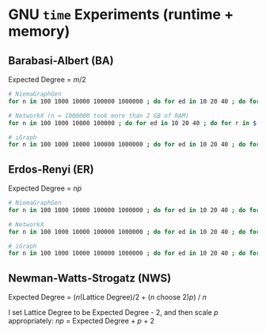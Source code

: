 # GNU `time` Experiments (runtime + memory)
## Barabasi-Albert (BA)
Expected Degree = *m*/2

```bash
# NiemaGraphGen
for n in 100 1000 10000 100000 1000000 ; do for ed in 10 20 40 ; do for r in $(seq -w 1 10); do /usr/bin/time -v -o n$n/ed$ed/time.ba.ngg.r$r.txt ~/NiemaGraphGen-Paper/tools/ngg_1.0.0/ngg_barabasi_albert $n $(echo "$ed / 2" | bc -l) > /dev/null ; done ; done ; done

# NetworkX (n = 1000000 took more than 2 GB of RAM)
for n in 100 1000 10000 100000 ; do for ed in 10 20 40 ; do for r in $(seq -w 1 10); do /usr/bin/time -v -o n$n/ed$ed/time.ba.nx.r$r.txt ~/NiemaGraphGen-Paper/tools/nx_2.5.1/nx_barabasi_albert.py $n $(echo "$ed / 2" | bc -l) > /dev/null ; done ; done ; done

# iGraph
for n in 100 1000 10000 100000 1000000 ; do for ed in 10 20 40 ; do for r in $(seq -w 1 10); do /usr/bin/time -v -o n$n/ed$ed/time.ba.ig.r$r.txt ~/NiemaGraphGen-Paper/tools/ig_0.9.4/ig_barabasi_albert.py $n $(echo "$ed / 2" | bc -l) > /dev/null ; done ; done ; done
```

## Erdos-Renyi (ER)
Expected Degree = *np*
```bash
# NiemaGraphGen
for n in 100 1000 10000 100000 1000000 ; do for ed in 10 20 40 ; do for r in $(seq -w 1 10); do /usr/bin/time -v -o n$n/ed$ed/time.er.ngg.r$r.txt ~/NiemaGraphGen-Paper/tools/ngg_1.0.0/ngg_erdos_renyi $n $(echo "$ed / $n" | bc -l) > /dev/null ; done ; done ; done

# NetworkX
for n in 100 1000 10000 100000 1000000 ; do for ed in 10 20 40 ; do for r in $(seq -w 1 10); do /usr/bin/time -v -o n$n/ed$ed/time.er.nx.r$r.txt ~/NiemaGraphGen-Paper/tools/nx_2.5.1/nx_erdos_renyi.py $n $(echo "$ed / $n" | bc -l) > /dev/null ; done ; done ; done

# iGraph
for n in 100 1000 10000 100000 1000000 ; do for ed in 10 20 40 ; do for r in $(seq -w 1 10); do /usr/bin/time -v -o n$n/ed$ed/time.er.ig.r$r.txt ~/NiemaGraphGen-Paper/tools/ig_0.9.4/ig_erdos_renyi.py $n $(echo "$ed / $n" | bc -l) > /dev/null ; done ; done ; done
```

## Newman-Watts-Strogatz (NWS)
Expected Degree = (*n*(Lattice Degree)/2 + (*n* choose 2)*p*) / *n*

I set Lattice Degree to be Expected Degree - 2, and then scale *p* appropriately: *np* = Expected Degree + *p* + 2


